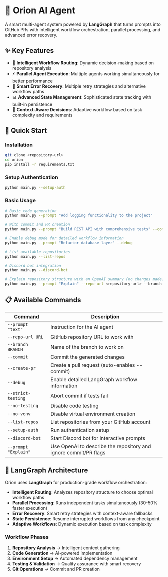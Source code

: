 # 🚀 Orion AI Agent

A smart multi-agent system powered by **LangGraph** that turns prompts into GitHub PRs with intelligent workflow orchestration, parallel processing, and advanced error recovery.

## ✨ Key Features

- 🧠 **Intelligent Workflow Routing**: Dynamic decision-making based on repository analysis
- ⚡ **Parallel Agent Execution**: Multiple agents working simultaneously for better performance
- 🔄 **Smart Error Recovery**: Multiple retry strategies and alternative workflow paths
- 📊 **Advanced State Management**: Sophisticated state tracking with built-in persistence
- 🎯 **Context-Aware Decisions**: Adaptive workflow based on task complexity and requirements

## 🚀 Quick Start

### Installation

```bash
git clone <repository-url>
cd orion
pip install -r requirements.txt
```

### Setup Authentication

```bash
python main.py --setup-auth
```

### Basic Usage

```bash
# Basic code generation
python main.py --prompt "Add logging functionality to the project"

# With commit and PR creation
python main.py --prompt "Build REST API with comprehensive tests" --commit --create-pr

# Enable debug mode for detailed workflow information
python main.py --prompt "Refactor database layer" --debug

# List available repositories
python main.py --list-repos

# Discord bot integration
python main.py --discord-bot

# Explain repository structure with an OpenAI summary (no changes made)
python main.py --prompt "Explain" --repo-url <repository-url> --branch <branch>
```

## 📋 Available Commands

| Command | Description |
|---------|-------------|
| `--prompt "text"` | Instruction for the AI agent |
| `--repo-url URL` | GitHub repository URL to work with |
| `--branch BRANCH` | Name of the branch to work on |
| `--commit` | Commit the generated changes |
| `--create-pr` | Create a pull request (auto-enables --commit) |
| `--debug` | Enable detailed LangGraph workflow information |
| `--strict-testing` | Abort commit if tests fail |
| `--no-testing` | Disable code testing |
| `--no-venv` | Disable virtual environment creation |
| `--list-repos` | List repositories from your GitHub account |
| `--setup-auth` | Run authentication setup |
| `--discord-bot` | Start Discord bot for interactive prompts |
| `--prompt "Explain"` | Use OpenAI to describe the repository and ignore commit/PR flags |

## 🎯 LangGraph Architecture

Orion uses **LangGraph** for production-grade workflow orchestration:

- **Intelligent Routing**: Analyzes repository structure to choose optimal workflow paths
- **Parallel Processing**: Runs independent tasks simultaneously (30-50% faster execution)
- **Error Recovery**: Smart retry strategies with context-aware fallbacks
- **State Persistence**: Resume interrupted workflows from any checkpoint
- **Adaptive Workflows**: Dynamic execution based on task complexity

### Workflow Phases

1. **Repository Analysis** → Intelligent context gathering
2. **Code Generation** → AI-powered implementation
3. **Environment Setup** → Automated dependency management
4. **Testing & Validation** → Quality assurance with smart recovery
5. **Git Operations** → Commit and PR creation
